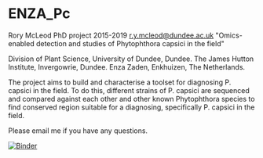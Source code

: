 # ENZA_Pc
Rory McLeod PhD project 2015-2019
r.y.mcleod@dundee.ac.uk
"Omics-enabled detection and studies of Phytophthora capsici in the field"

Division of Plant Science, University of Dundee, Dundee. 
The James Hutton Institute, Invergowrie, Dundee. 
Enza Zaden, Enkhuizen, The Netherlands.

The project aims to build and characterise a toolset for diagnosing P. capsici in the field.
To do this, different strains of P. capsici are sequenced and compared against each other 
and other known Phytophthora species to find conserved region suitable for a diagnosing,
specifically P. capsici in the field.

Please email me if you have any questions.


[![Binder](http://mybinder.org/badge.svg)](http://mybinder.org/repo/Rory-McLeod/ENZA_Pc)
